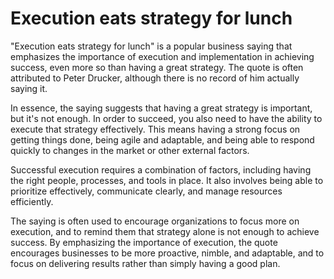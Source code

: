 # Execution eats strategy for lunch

"Execution eats strategy for lunch" is a popular business saying that emphasizes the importance of execution and implementation in achieving success, even more so than having a great strategy. The quote is often attributed to Peter Drucker, although there is no record of him actually saying it.

In essence, the saying suggests that having a great strategy is important, but it's not enough. In order to succeed, you also need to have the ability to execute that strategy effectively. This means having a strong focus on getting things done, being agile and adaptable, and being able to respond quickly to changes in the market or other external factors.

Successful execution requires a combination of factors, including having the right people, processes, and tools in place. It also involves being able to prioritize effectively, communicate clearly, and manage resources efficiently.

The saying is often used to encourage organizations to focus more on execution, and to remind them that strategy alone is not enough to achieve success. By emphasizing the importance of execution, the quote encourages businesses to be more proactive, nimble, and adaptable, and to focus on delivering results rather than simply having a good plan.

